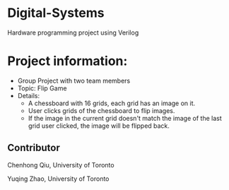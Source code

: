 # Digital-Systems
Hardware programming project using Verilog

# Project information:
- Group Project with two team members
- Topic: Flip Game
- Details:
    - A chessboard with 16 grids, each grid has an image on it.
    - User clicks grids of the chessboard to flip images.
    - If the image in the current grid doesn't match the image of the last grid user clicked, the image will be flipped back.

## Contributor

Chenhong Qiu, University of Toronto

Yuqing Zhao, University of Toronto

